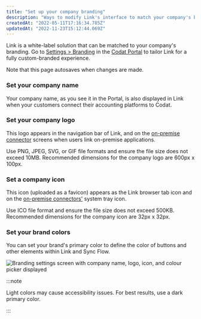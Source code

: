```yaml
---
title: "Set up your company branding"
description: "Ways to modify Link's interface to match your company's branding"
createdAt: "2022-05-11T17:16:34.785Z"
updatedAt: "2022-11-23T15:12:44.069Z"
---
```


Link is a white-label solution that can be matched to your company's branding. Go to [Settings > Branding](https://app.codat.io/settings/branding) in the [Codat Portal](https://app.codat.io) to tailor Link for a fully custom-branded experience.

Note that this page autosaves when changes are made.

### Set your company name

Your company name, as you see it in the Portal, is also displayed in Link when your customers connect their accounting platforms to Codat.

### Set your company logo

This logo appears in the navigation bar of Link, and on the [on-premise connector](https://docs.codat.io/docs/offline-connectors) screens when users link on-premise applications.

Use PNG, JPEG, SVG, or GIF file formats and ensure the file size does not exceed 10MB. Recommended dimensions for the company logo are 600px x 100px.

### Set a company icon

This icon (uploaded as a favicon) appears as the Link browser tab icon and on the [on-premise connectors'](https://docs.codat.io/docs/offline-connectors) system tray icon.

Use ICO file format and ensure the file size does not exceed 500KB. Recommended dimensions for the company icon are 32px x 32px.

### Set your brand colors

You can set your brand's primary color to define the color of buttons and other elements within Link and Sync Flow.

<img
  src="https://files.readme.io/1cef143-branding.PNG"
  alt="Branding settings screen with company name, logo, icon, and colour picker displayed"
/>

:::note

Light colors may cause accessibility issues. For best results, use a dark primary color.

:::
